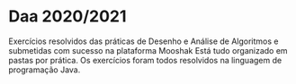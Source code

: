 # Daa 2020/2021
Exercícios resolvidos das práticas de Desenho e Análise de Algoritmos e submetidas com sucesso na plataforma Mooshak
Está tudo organizado em pastas por prática.
Os exercícios foram todos resolvidos na linguagem de programação Java.
